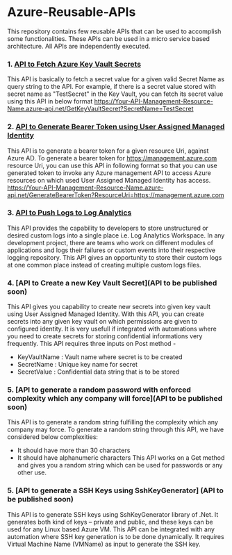 # Azure-Reusable-APIs
This repository contains few reusable APIs that can be used to accomplish some functionalities. 
These APIs can be used in a micro service based architecture. All APIs are independently executed.

### 1. [API to Fetch Azure Key Vault Secrets](https://www.c-sharpcorner.com/blogs/creating-an-azure-api-to-fetch-key-vault-secrets_)
This API is basically to fetch a secret value for a given valid Secret Name as query string to the API. For example, if there is a secret value stored with secret name as "TestSecret" in the Key Vault, you can fetch its secret value using this API in below format 
https://Your-API-Management-Resource-Name.azure-api.net/GetKeyVaultSecret?SecretName=TestSecret

### 2. [API to Generate Bearer Token using User Assigned Managed Identity](https://www.c-sharpcorner.com/blogs/creating-an-azure-api-to-generate-bearer-token-against-azure-ad-using)
This API is to generate a bearer token for a given resource Uri, against Azure AD. To generate a bearer token for https://management.azure.com resource Uri, you can use this API in following format so that you can use generated token to invoke any Azure management API to access Azure resources on which used User Assigned Managed Identity has access. 
https://Your-API-Management-Resource-Name.azure-api.net/GenerateBearerToken?ResourceUri=https://management.azure.com

### 3. [API to Push Logs to Log Analytics](https://www.c-sharpcorner.com/blogs/creating-an-azure-api-for-custom-logging-in-azure-log-analytics)
This API provides the capability to developers to store unstructured or desired custom logs into a single place i.e. Log Analytics Workspace. In any development project, there are teams who work on different modules of applications and logs their failures or custom events into their respective logging repository. This API gives an opportunity to store their custom logs at one common place instead of creating multiple custom logs files. 

### 4. [API to Create a new Key Vault Secret](API to be published soon)
This API gives you capability to create new secrets into given key vault using User Assigned Managed Identity. With this API, you can create secrets into any given key vault on which permissions are given to configured identity. It is very usefull if integrated with automations where you need to create secrets for storing confidential informations very frequently. This API requires three inputs on Post method - 
  - KeyVaultName : Vault name where secret is to be created
  - SecretName : Unique key name for secret
  - SecretValue : Confidential data string that is to be stored

### 5. [API to generate a random password with enforced complexity which any company will force](API to be published soon)
This API is to generate a random string fulfilling the complexity which any company may force. To generate a random string through this API, we have considered below complexities:
-	It should have more than 30 characters
-	It should have alphanumeric characters
This API works on a Get method and gives you a random string which can be used for passwords or any other use.

### 5. [API to generate a SSH Keys using SshKeyGenerator] (API to be published soon)
This API is to generate SSH keys using SshKeyGenerator library of .Net. It generates both kind of keys – private and public, and these keys can be used for any Linux based Azure VM. This API can be integrated with any automation where SSH key generation is to be done dynamically. It requires Virtual Machine Name (VMName) as input to generate the SSH key. 
